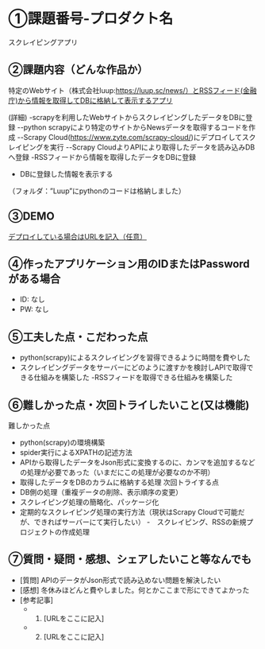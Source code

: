 # ①課題番号-プロダクト名

スクレイピングアプリ

## ②課題内容（どんな作品か）
特定のWebサイト（株式会社luup:https://luup.sc/news/）とRSSフィード(金融庁)から情報を取得してDBに格納して表示するアプリ


(詳細)
-scrapyを利用したWebサイトからスクレイピングしたデータをDBに登録
--python scrapyにより特定のサイトからNewsデータを取得するコードを作成
--Scrapy Cloud(https://www.zyte.com/scrapy-cloud/)にデプロイしてスクレイピングを実行
--Scrapy CloudよりAPIにより取得したデータを読み込みDBへ登録
-RSSフィードから情報を取得したデータをDBに登録
- DBに登録した情報を表示する

（フォルダ：”Luup”にpythonのコードは格納しました）
## ③DEMO

[デプロイしている場合はURLを記入（任意）](http://chandori-pork.sakura.ne.jp/kadai03/index.php)

## ④作ったアプリケーション用のIDまたはPasswordがある場合

- ID: なし
- PW: なし

## ⑤工夫した点・こだわった点

- python(scrapy)によるスクレイピングを習得できるように時間を費やした
- スクレイピングデータをサーバーにどのように渡すかを検討しAPIで取得できる仕組みを構築した
-RSSフィードを取得できる仕組みを構築した

## ⑥難しかった点・次回トライしたいこと(又は機能)
難しかった点
- python(scrapy)の環境構築
- spider実行によるXPATHの記述方法
- APIから取得したデータをJson形式に変換するのに、カンマを追加するなどの処理が必要であった（いまだにこの処理が必要なのか不明）
- 取得したデータをDBのカラムに格納する処理
次回トライする点
- DB側の処理（重複データの削除、表示順序の変更）
- スクレイピング処理の簡略化、パッケージ化
- 定期的なスクレイピング処理の実行方法（現状はScrapy Cloudで可能だが、できればサーバーにて実行したい）
-　スクレイピング、RSSの新規プロジェクトの作成処理

## ⑦質問・疑問・感想、シェアしたいこと等なんでも

- [質問]
APIのデータがJson形式で読み込めない問題を解決したい
- [感想]
冬休みほどんと費やしました。何とかここまで形にできてよかった
- [参考記事]
  - 1. [URLをここに記入]

  - 2. [URLをここに記入]
